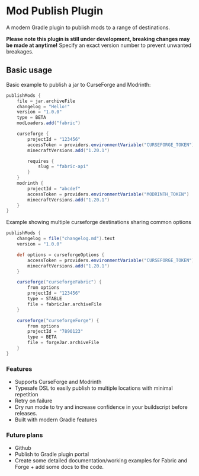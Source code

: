 # Mod Publish Plugin
A modern Gradle plugin to publish mods to a range of destinations.

**Please note this plugin is still under development, breaking changes may be made at anytime!**
Specify an exact version number to prevent unwanted breakages.

## Basic usage
Basic example to publish a jar to CurseForge and Modrinth:
```gradle
publishMods {
    file = jar.archiveFile
    changelog = "Hello!"
    version = "1.0.0"
    type = BETA
    modLoaders.add("fabric")

    curseforge {
        projectId = "123456"
        accessToken = providers.environmentVariable("CURSEFORGE_TOKEN")
        minecraftVersions.add("1.20.1")

        requires {
            slug = "fabric-api"
        }
    }
    modrinth {
        projectId = "abcdef"
        accessToken = providers.environmentVariable("MODRINTH_TOKEN")
        minecraftVersions.add("1.20.1")
    }
}
```

Example showing multiple curseforge destinations sharing common options

```gradle
publishMods {
    changelog = file("changelog.md").text
    version = "1.0.0"

    def options = curseforgeOptions {
        accessToken = providers.environmentVariable("CURSEFORGE_TOKEN")
        minecraftVersions.add("1.20.1")
    }

    curseforge("curseforgeFabric") {
        from options
        projectId = "123456"
        type = STABLE
        file = fabricJar.archiveFile
    }

    curseforge("curseforgeForge") {
        from options
        projectId = "7890123"
        type = BETA
        file = forgeJar.archiveFile
    }
}
```

### Features
- Supports CurseForge and Modrinth
- Typesafe DSL to easily publish to multiple locations with minimal repetition 
- Retry on failure
- Dry run mode to try and increase confidence in your buildscript before releases.
- Built with modern Gradle features

### Future plans
- Github
- Publish to Gradle plugin portal
- Create some detailed documentation/working examples for Fabric and Forge + add some docs to the code.